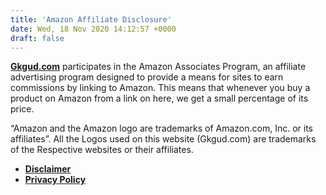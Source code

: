 ```yaml
---
title: 'Amazon Affiliate Disclosure'
date: Wed, 18 Nov 2020 14:12:57 +0000
draft: false
---
```


**[Gkgud.com](https://www.gkgud.com/)** participates in the Amazon Associates Program, an affiliate advertising program designed to provide a means for sites to earn commissions by linking to Amazon. This means that whenever you buy a product on Amazon from a link on here, we get a small percentage of its price.

“Amazon and the Amazon logo are trademarks of Amazon.com, Inc. or its affiliates”. All the Logos used on this website (Gkgud.com) are trademarks of the Respective websites or their affiliates.

*   **[Disclaimer](https://www.gkgud.com/disclaimer/)**
*   **[Privacy Policy](https://www.gkgud.com/disclaimer/)**